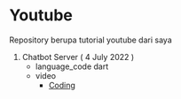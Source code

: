 # Youtube

Repository berupa tutorial youtube dari saya

1. Chatbot Server ( 4 July 2022 )
   - language_code dart
   - video
     - [Coding]()